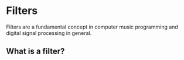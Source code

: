 # Filters

Filters are a fundamental concept in computer music programming and digital signal processing in general.

## What is a filter?
